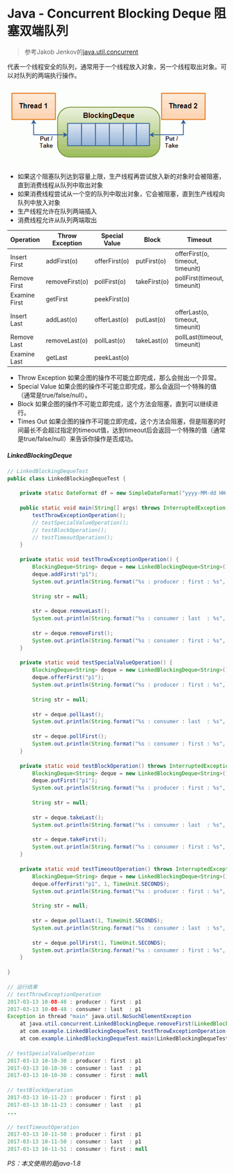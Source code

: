 # Java - Concurrent Blocking Deque 阻塞双端队列

> 参考Jakob Jenkov的[java.util.concurrent](http://tutorials.jenkov.com/java-util-concurrent/index.html)

代表一个线程安全的队列，通常用于一个线程放入对象，另一个线程取出对象。可以对队列的两端执行操作。

![blocking-deque](blocking-deque.png)

- 如果这个阻塞队列达到容量上限，生产线程再尝试放入新的对象时会被阻塞，直到消费线程从队列中取出对象
- 如果消费线程尝试从一个空的队列中取出对象，它会被阻塞，直到生产线程向队列中放入对象
- 生产线程允许在队列两端插入
- 消费线程允许从队列两端取出

Operation     | Throw Exception | Special Value | Block        | Timeout
--------------| ---------------- | ------------- | ------------ | ------
Insert First  | addFirst(o)      | offerFirst(o) | putFirst(o)  | offerFirst(o, timeout, timeunit)
Remove First  | removeFirst(o)   | pollFirst(o)  | takeFirst(o) | pollFirst(timeout, timeunit)
Examine First | getFirst         | peekFirst(o)  |              |
Insert Last   | addLast(o)       | offerLast(o)  | putLast(o)   | offerLast(o, timeout, timeunit)
Remove Last   | removeLast(o)    | pollLast(o)   | takeLast(o)  | pollLast(timeout, timeunit)
Examine Last  | getLast          | peekLast(o)   |              |

- Throw Exception 如果企图的操作不可能立即完成，那么会抛出一个异常。
- Special Value 如果企图的操作不可能立即完成，那么会返回一个特殊的值（通常是true/false/null）。
- Block 如果企图的操作不可能立即完成，这个方法会阻塞，直到可以继续进行。
- Times Out 如果企图的操作不可能立即完成，这个方法会阻塞，但是阻塞的时间最长不会超过指定的timeout值，达到timeout后会返回一个特殊的值（通常是true/false/null）来告诉你操作是否成功。

#### *LinkedBlockingDeque*

```java
// LinkedBlockingDequeTest
public class LinkedBlockingDequeTest {

    private static DateFormat df = new SimpleDateFormat("yyyy-MM-dd HH-mm-ss");

    public static void main(String[] args) throws InterruptedException {
        testThrowExceptionOperation();
        // testSpecialValueOperation();
        // testBlockOperation();
        // testTimeoutOperation();
    }

    private static void testThrowExceptionOperation() {
        BlockingDeque<String> deque = new LinkedBlockingDeque<String>();
        deque.addFirst("p1");
        System.out.println(String.format("%s : producer : first : %s", df.format(new Date()), "p1"));

        String str = null;

        str = deque.removeLast();
        System.out.println(String.format("%s : consumer : last  : %s", df.format(new Date()), str));

        str = deque.removeFirst();
        System.out.println(String.format("%s : consumer : first : %s", df.format(new Date()), str));
    }

    private static void testSpecialValueOperation() {
        BlockingDeque<String> deque = new LinkedBlockingDeque<String>();
        deque.offerFirst("p1");
        System.out.println(String.format("%s : producer : first : %s", df.format(new Date()), "p1"));

        String str = null;

        str = deque.pollLast();
        System.out.println(String.format("%s : consumer : last  : %s", df.format(new Date()), str));

        str = deque.pollFirst();
        System.out.println(String.format("%s : consumer : first : %s", df.format(new Date()), str));
    }

    private static void testBlockOperation() throws InterruptedException {
        BlockingDeque<String> deque = new LinkedBlockingDeque<String>();
        deque.putFirst("p1");
        System.out.println(String.format("%s : producer : first : %s", df.format(new Date()), "p1"));

        String str = null;

        str = deque.takeLast();
        System.out.println(String.format("%s : consumer : last  : %s", df.format(new Date()), str));

        str = deque.takeFirst();
        System.out.println(String.format("%s : consumer : first : %s", df.format(new Date()), str));
    }

    private static void testTimeoutOperation() throws InterruptedException {
        BlockingDeque<String> deque = new LinkedBlockingDeque<String>();
        deque.offerFirst("p1", 1, TimeUnit.SECONDS);
        System.out.println(String.format("%s : producer : first : %s", df.format(new Date()), "p1"));

        String str = null;

        str = deque.pollLast(1, TimeUnit.SECONDS);
        System.out.println(String.format("%s : consumer : last  : %s", df.format(new Date()), str));

        str = deque.pollFirst(1, TimeUnit.SECONDS);
        System.out.println(String.format("%s : consumer : first : %s", df.format(new Date()), str));
    }

}

// 运行结果
// testThrowExceptionOperation
2017-03-13 10-08-48 : producer : first : p1
2017-03-13 10-08-48 : consumer : last  : p1
Exception in thread "main" java.util.NoSuchElementException
	at java.util.concurrent.LinkedBlockingDeque.removeFirst(LinkedBlockingDeque.java:453)
	at com.example.LinkedBlockingDequeTest.testThrowExceptionOperation(LinkedBlockingDequeTest.java:31)
	at com.example.LinkedBlockingDequeTest.main(LinkedBlockingDequeTest.java:15)

// testSpecialValueOperation
2017-03-13 10-10-30 : producer : first : p1
2017-03-13 10-10-30 : consumer : last  : p1
2017-03-13 10-10-30 : consumer : first : null

// testBlockOperation
2017-03-13 10-11-23 : producer : first : p1
2017-03-13 10-11-23 : consumer : last  : p1
...

// testTimeoutOperation
2017-03-13 10-11-50 : producer : first : p1
2017-03-13 10-11-50 : consumer : last  : p1
2017-03-13 10-11-51 : consumer : first : null
```

*PS：本文使用的是java-1.8*